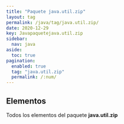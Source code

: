 ```yaml
---
title: "Paquete java.util.zip"
layout: tag
permalink: /java/tag/java.util.zip/
date: 2020-12-29
key: Javapaquetejava.util.zip
sidebar: 
  nav: java
aside: 
  toc: true
pagination: 
  enabled: true
  tag: "java.util.zip"
  permalink: /:num/
---
```


<h2>Elementos</h2>
Todos los elementos del paquete <strong>java.util.zip</strong>
